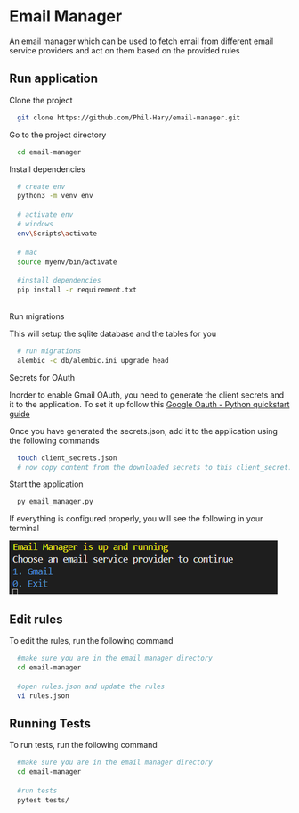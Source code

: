 
# Email Manager

An email manager which can be used to fetch email from different email service providers and act on them based on the provided rules


## Run application

Clone the project

```bash
  git clone https://github.com/Phil-Hary/email-manager.git
```

Go to the project directory

```bash
  cd email-manager
```

Install dependencies

```bash
  # create env
  python3 -m venv env

  # activate env
  # windows
  env\Scripts\activate

  # mac
  source myenv/bin/activate

  #install dependencies
  pip install -r requirement.txt
  
```

Run migrations

This will setup the sqlite database and the tables for you

```bash
  # run migrations
  alembic -c db/alembic.ini upgrade head
```

Secrets for OAuth

Inorder to enable Gmail OAuth, you need to generate the client secrets and it to the application. To set it up follow this [Google Oauth - Python quickstart guide](https://developers.google.com/gmail/api/quickstart/python)

Once you have generated the secrets.json, add it to the application using the following commands

```bash
  touch client_secrets.json
  # now copy content from the downloaded secrets to this client_secret.json
```

Start the application

```bash
  py email_manager.py
```

If everything is configured properly, you will see the following in your terminal

![Up and Runnning](misc/screenshots/up_and_running.png)

## Edit rules

To edit the rules, run the following command

```bash
  #make sure you are in the email manager directory
  cd email-manager
  
  #open rules.json and update the rules
  vi rules.json
```

## Running Tests

To run tests, run the following command

```bash
  #make sure you are in the email manager directory
  cd email-manager
  
  #run tests
  pytest tests/
```

